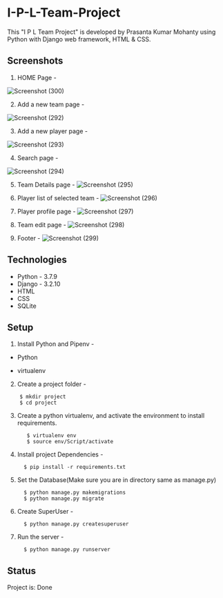 # I-P-L-Team-Project
This "I P L Team Project" is developed by Prasanta Kumar Mohanty using Python with Django web framework, HTML &amp; CSS.

## Screenshots

1. HOME Page -

![Screenshot (300)](https://user-images.githubusercontent.com/92419941/146123679-15cf7837-063d-43a6-ab5d-a4989d5dc559.png)

2. Add a new team page -

![Screenshot (292)](https://user-images.githubusercontent.com/92419941/146123939-ce75b72b-087b-4c8e-9341-7a0e666b27db.png)

3. Add a new player page -

![Screenshot (293)](https://user-images.githubusercontent.com/92419941/146124089-b3135c5c-0752-4ac6-8826-f8c389aa6e9c.png)

4. Search page -

![Screenshot (294)](https://user-images.githubusercontent.com/92419941/146124150-9329f94d-16d2-499c-afc1-9478d7df53de.png)

5. Team Details page -
![Screenshot (295)](https://user-images.githubusercontent.com/92419941/146124281-ccc894ff-90c1-4b6c-b11f-dcc3cc30f864.png)

6. Player list of selected team -
![Screenshot (296)](https://user-images.githubusercontent.com/92419941/146124452-ee14df4b-6dbf-4e2f-8be4-8770feff33bf.png)

7. Player profile page -
![Screenshot (297)](https://user-images.githubusercontent.com/92419941/146124646-6bbb3758-4c9a-46e5-9c37-171c6dfdaf6d.png)

8. Team edit page -
![Screenshot (298)](https://user-images.githubusercontent.com/92419941/146124850-1a78b52b-76ae-45fc-9c39-ad2a488bff79.png)

9. Footer -
![Screenshot (299)](https://user-images.githubusercontent.com/92419941/146125532-121c205f-9fb5-459c-895e-bdfee673b40a.png)

## Technologies

* Python - 3.7.9
* Django - 3.2.10
* HTML
* CSS
* SQLite
## Setup

1. Install Python and Pipenv -
* Python

* virtualenv
2. Create a project folder -
  ```
      $ mkdir project
      $ cd project
  ```
   
3. Create a python virtualenv, and activate the environment to install requirements.
   ```
      $ virtualenv env
      $ source env/Script/activate
    ```
4. Install project Dependencies -
    ```
      $ pip install -r requirements.txt
    ```
5. Set the Database(Make sure you are in directory same as manage.py)
    ```
      $ python manage.py makemigrations
      $ python manage.py migrate
    ```
6. Create SuperUser -
    ```
      $ python manage.py createsuperuser
    ```
7. Run the server -
    ```
      $ python manage.py runserver
    ```
## Status
Project is: Done
